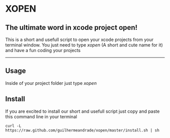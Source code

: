 XOPEN
=====

The ultimate word in xcode project open!
----------------------------------------

This is a short and usefull script to open your xcode projects from your terminal window. You just need to type *xopen* (A short and cute name for it) and have a fun coding your projects

* * *

Usage
-----

Inside of your project folder just type *xopen*

Install
-------

If you are excited to install our short and usefull script just copy and paste this command line in your terminal

	curl -L https://raw.github.com/guilhermeandrade/xopen/master/install.sh | sh
